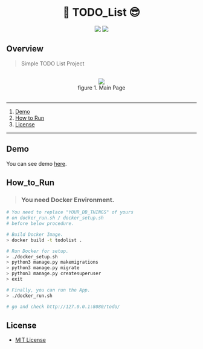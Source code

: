 <h1 align="center">📒 TODO_List 😎</h1>

<p align="center">
	<a href="https://github.com/jaeho93/TODO-List/blob/master/LICENSE"><img src="https://img.shields.io/github/license/mashape/apistatus.svg"></a>
	<a href="https://travis-ci.com/jaeho93/TODO-List/"><img src="https://travis-ci.com/jaeho93/TODO-List.svg?token=uXH6DrxqNzFngpRF4bXk&branch=master"></a>	
</p>

## Overview

> Simple TODO List Project

<br>
<div align="middle">
<img src="https://github.com/jaeho93/TODO-List/blob/master/img/overview.png">
<br>
figure 1. Main Page
</div>

<br>

******

1. [Demo](#Demo)
2. [How to Run](#How__to_Run)
3. [License](#license)

******


## Demo

You can see demo [here](https://winter1.azurewebsites.net/todo/).

## How_to_Run

> ### You need Docker Environment.
>

```bash
# You need to replace "YOUR_DB_THINGS" of yours
# on docker_run.sh / docker_setup.sh
# before below procedure.

# Build Docker Image.
> docker build -t todolist .

# Run Docker for setup.
> ./docker_setup.sh
> python3 manage.py makemigrations
> python3 manage.py migrate
> python3 manage.py createsuperuser
> exit

# Finally, you can run the App.
> ./docker_run.sh

# go and check http://127.0.0.1:8080/todo/
```



## License

* [MIT License](LICENSE)

